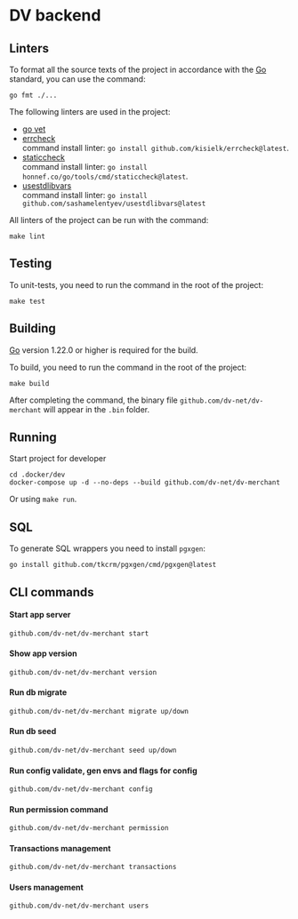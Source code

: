 # DV backend

## Linters

To format all the source texts of the project in accordance
with the [Go](https://go.dev/) standard, you can use the command:

```shell
go fmt ./...
```

The following linters are used in the project:

- [go vet](https://pkg.go.dev/cmd/vet)
- [errcheck](https://github.com/kisielk/errcheck)  
  command install linter: `go install github.com/kisielk/errcheck@latest`.
- [staticcheck](https://staticcheck.io/)  
  command install linter: `go install honnef.co/go/tools/cmd/staticcheck@latest`.
- [usestdlibvars](https://github.com/sashamelentyev/usestdlibvars)  
  command install linter: `go install github.com/sashamelentyev/usestdlibvars@latest`

All linters of the project can be run with the command:

```shell
make lint
```

## Testing

To unit-tests, you need to run the command in the root of the project:

```shell
make test
```

## Building

[Go](https://go.dev/) version 1.22.0 or higher is required for the build.

To build, you need to run the command in the root of the project:

```shell
make build
```

After completing the command, the binary file `github.com/dv-net/dv-merchant` will appear in the
`.bin` folder.

## Running

Start project for developer

```shell
cd .docker/dev
docker-compose up -d --no-deps --build github.com/dv-net/dv-merchant
```

Or using `make run`.

## SQL

To generate SQL wrappers you need to install `pgxgen`:

```shell
go install github.com/tkcrm/pgxgen/cmd/pgxgen@latest
```

## CLI commands

#### Start app server
```bash
github.com/dv-net/dv-merchant start
```

#### Show app version
```bash
github.com/dv-net/dv-merchant version
```
#### Run db migrate
```bash
github.com/dv-net/dv-merchant migrate up/down
```
#### Run db seed
```bash
github.com/dv-net/dv-merchant seed up/down
```
#### Run config validate, gen envs and flags for config
```bash
github.com/dv-net/dv-merchant config 
```
#### Run permission command
```bash
github.com/dv-net/dv-merchant permission 
```

#### Transactions management
```bash
github.com/dv-net/dv-merchant transactions 
```

#### Users management
```bash
github.com/dv-net/dv-merchant users 
```